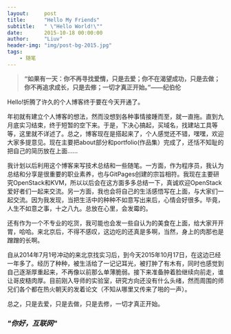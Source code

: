 ```yaml
---
layout:     post
title:      "Hello My Friends"
subtitle:   " \"Hello World!\""
date:       2015-10-18 00:00:00
author:     "Liuv"
header-img: "img/post-bg-2015.jpg"
tags:
    - 随笔
---
```


> **“如果有一天：你不再寻找爱情，只是去爱；你不在渴望成功，只是去做；你不再追求成长，只是去修；一切才真正开始。”——纪伯伦**


Hello!折腾了许久的个人博客终于要在今天开通了。

年初就有建立个人博客的想法，然而没想到各种事情接踵而至，就一直拖。直到九月底实习结束，终于短暂的空下来。于是，下决心搞起，买域名，找建站工具等等，这里就不详述了。总之，博客现在是搭起来了，个人感觉还不错，嘿嘿，欢迎大家多提意见。现在主要把about部分和portfolio(作品集）完成了，还恬不知耻的把自己的简历放在上面……

我计划以后利用这个博客来写技术总结和一些随笔。一方面，作为程序员，我认为总结和分享是很重要的职业素养，也与GitPages创建的宗旨相符。我现在主要研究OpenStack和KVM，所以以后会在这方面多多总结一下，真诚欢迎OpenStack爱好者们一起来交流。另一方面，我也会将自己的生活感悟写在上面，与大家们一起交流。因为我发现，当把生活中的种种不如意写出来后，心情会好很多。毕竟，人生不如意之事，十之八九。总放在心里，会发霉的。

还有作为一个不专业的吃货，我可能也会发一些自认为的美食在上面，给大家开开胃，哈哈。来北京后，不得不感叹，这边吃的还真是多啊，当然，身上的肉那也是蹭蹭的长啊。

自从2014年7月1号冲动的来北京找实习后，到今天2015年10月17日，在这边已经一年多了。经历了种种，被生活给了一记记耳光，被打肿了有木有，同时也感觉到自己逐渐厚重起来，不再像以前那么单薄脆弱。接下来准备肿着脸继续向前走，谁让哥皮糙肉厚。目前刚入导师的实验室，研究方向还没有什么头绪，然而周围的师兄们各个都在热火朝天的发着论文（不知从哪里又传来了啪的一声）。

总之，只是去爱，只是去做，只是去修，一切才真正开始。


### *"你好，互联网"*







